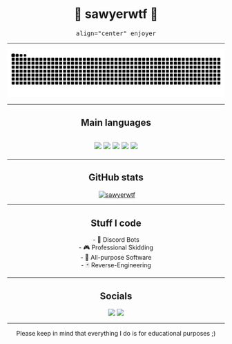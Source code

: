 <h1 align="center">
🌙 sawyerwtf 🌙
</h1>

<p align="center">
<kbd>
align="center" enjoyer
</kbd>
</p>

---

<a href="https://github.com/sawyerwtf"><img src="https://github.com/sawyerwtf/sawyerwtf/blob/main/embeds/github-contribution-grid-snake.svg"></a>

---

<h2 align="center">
Main languages
</h2>
<h2 align="center">
<a href="https://github.com/sawyerwtf"><img src="https://img.shields.io/badge/javascript-303030?style=for-the-badge&logo=javascript&logoColor=white"></a>
<a href="https://github.com/sawyerwtf"><img src="https://img.shields.io/badge/python-303030?style=for-the-badge&logo=python&logoColor=white"></a>
<a href="https://github.com/sawyerwtf"><img src="https://img.shields.io/badge/c++-303030?style=for-the-badge&logo=c%2B%2B&logoColor=white"></a>
<a href="https://github.com/sawyerwtf"><img src="https://img.shields.io/badge/html-303030?style=for-the-badge&logo=html5&logoColor=white"></a>
<a href="https://github.com/sawyerwtf"><img src="https://img.shields.io/badge/css-303030?style=for-the-badge&logo=css3&logoColor=white"></a>
</h2>

---

<h2 align="center">
GitHub stats
</h2>

<p align="center">&nbsp;<a href="https://github.com/sawyerwtf/"><img align="center" src="https://github-readme-stats.vercel.app/api?username=sawyerwtf&show_icons=true&locale=en" alt="sawyerwtf" /></a></p>

---

<h2 align="center">
Stuff I code
</h2>

<p align="center">
- 🤖 Discord Bots<br>
- 🎮 Professional Skidding<br>
- 🔗 All-purpose Software<br>
- 🃏 Reverse-Engineering<br>
</p>

---

<h2 align="center">
Socials
</h2>


<p align="center">
<a href="https://discord.com/users/774816976756539422"><img src="https://img.shields.io/badge/Discord-venaki%230001-7289DA?style=for-the-badge&logo=discord&logoColor=ffffff"></a>  
<a href="https://t.me/v3n4ki"><img src="https://img.shields.io/badge/v3n4ki-7289DA?style=for-the-badge&logo=telegram&logoColor=fffffff"></a>  
</p>

---

<p align="center">Please keep in mind that everything I do is for educational purposes ;)</p>

